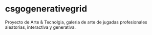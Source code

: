 # csgogenerativegrid
Proyecto de Arte &amp; Tecnolgia, galeria de arte de jugadas profesionales aleatorias, interactiva y generativa.
